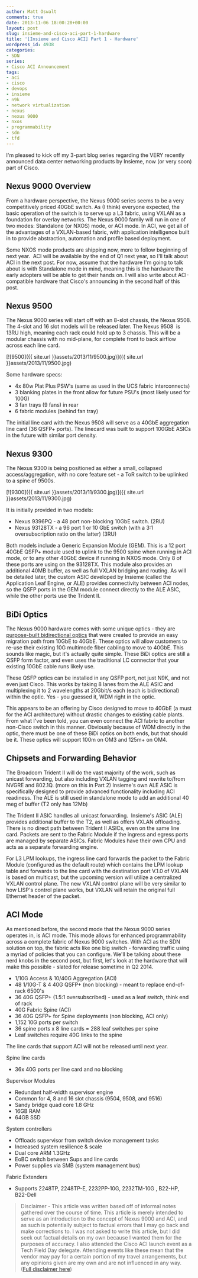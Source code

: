 ```yaml
---
author: Matt Oswalt
comments: true
date: 2013-11-06 18:00:28+00:00
layout: post
slug: insieme-and-cisco-aci-part-1-hardware
title: '[Insieme and Cisco ACI] Part 1 - Hardware'
wordpress_id: 4938
categories:
- SDN
series:
- Cisco ACI Announcement
tags:
- aci
- cisco
- devops
- insieme
- n9k
- network virtualization
- nexus
- nexus 9000
- nxos
- programmability
- sdn
- tfd
---
```


I'm pleased to kick off my 3-part blog series regarding the VERY recently announced data center networking products by Insieme, now (or very soon) part of Cisco.

## Nexus 9000 Overview

From a hardware perspective, the Nexus 9000 series seems to be a very competitively priced 40GbE switch. As (I think) everyone expected, the basic operation of the switch is to serve up a L3 fabric, using VXLAN as a foundation for overlay networks. The Nexus 9000 family will run in one of two modes: Standalone (or NXOS) mode, or ACI mode. In ACI, we get all of the advantages of a VXLAN-based fabric, with application intelligence built in to provide abstraction, automation and profile based deployment.

Some NXOS mode products are shipping now, more to follow beginning of next year.  ACI will be available by the end of Q1 next year, so I'll talk about ACI in the next post. For now, assume that the hardware I'm going to talk about is with Standalone mode in mind, meaning this is the hardware the early adopters will be able to get their hands on. I will also write about ACI-compatible hardware that Cisco's announcing in the second half of this post.

## Nexus 9500

The Nexus 9000 series will start off with an 8-slot chassis, the Nexus 9508. The 4-slot and 16 slot models will be released later. The Nexus 9508  is 13RU high, meaning each rack could hold up to 3 chassis. This will be a modular chassis with no mid-plane, for complete front to back airflow across each line card.

[![9500]({{ site.url }}assets/2013/11/9500.jpg)]({{ site.url }}assets/2013/11/9500.jpg)

Some hardware specs:

  * 4x 80w Plat Plus PSW's (same as used in the UCS fabric interconnects)
  * 3 blanking plates in the front allow for future PSU's (most likely used for 100G)
  * 3 fan trays (9 fans) in rear
  * 6 fabric modules (behind fan tray)

The initial line card with the Nexus 9508 will serve as a 40GbE aggregation line card (36 QSFP+ ports). The linecard was built to support 100GbE ASICs in the future with similar port density.

## Nexus 9300

The Nexus 9300 is being positioned as either a small, collapsed access/aggregation, with no core feature set - a ToR switch to be uplinked to a spine of 9500s.

[![9300]({{ site.url }}assets/2013/11/9300.jpg)]({{ site.url }}assets/2013/11/9300.jpg)

It is initially provided in two models:
	
  * Nexus 9396PQ - a 48 port non-blocking 10GbE switch. (2RU)	
  * Nexus 93128TX - a 96 port 1 or 10 GbE switch (with a 3:1 oversubscription ratio on the latter) (3RU)

Both models include a Generic Expansion Module (GEM). This is a 12 port 40GbE QSFP+ module used to uplink to the 9500 spine when running in ACI mode, or to any other 40GbE device if running in NXOS mode. Only 8 of these ports are using on the 93128TX. This module also provides an additional 40MB buffer, as well as full VXLAN bridging and routing. As will be detailed later, the custom ASIC developed by Insieme (called the Application Leaf Engine, or ALE) provides connectivity between ACI nodes, so the QSFP ports in the GEM module connect directly to the ALE ASIC, while the other ports use the Trident II.

## BiDi Optics

The Nexus 9000 hardware comes with some unique optics - they are [purpose-built bidirectional optics](http://www.cisco.com/en/US/products/ps11708/index.html) that were created to provide an easy migration path from 10GbE to 40GbE. These optics will allow customers to re-use their existing 10G multimode fiber cabling to move to 40GbE. This sounds like magic, but it's actually quite simple. These BiDi optics are still a QSFP form factor, and even uses the traditional LC connector that your existing 10GbE cable runs likely use.

These QSFP optics can be installed in any QSFP port, not just N9K, and not even just Cisco. This works by taking 8 lanes from the ALE ASIC and multiplexing it to 2 wavelengths at 20Gbit/s each (each is bidirectional) within the optic. Yes - you guessed it, WDM right in the optic.

This appears to be an offering by Cisco designed to move to 40GbE (a must for the ACI architecture) without drastic changes to existing cable plants. From what I've been told, you can even connect the ACI fabric to another non-Cisco switch in this manner. Obviously because of WDM directly in the optic, there must be one of these BiDi optics on both ends, but that should be it. These optics will support 100m on OM3 and 125m+ on OM4.

## Chipsets and Forwarding Behavior

The Broadcom Trident II will do the vast majority of the work, such as unicast forwarding, but also including VXLAN tagging and rewrite to/from NVGRE and 802.1Q. (more on this in Part 2) Insieme's own ALE ASIC is specifically designed to provide advanced functionality including ACI readiness. The ALE is still used in standalone mode to add an additional 40 meg of buffer (T2 only has 12Mb)

The Trident II ASIC handles all unicast forwarding.  Insieme's ASIC (ALE) provides additional buffer to the T2, as well as offers VXLAN offloading.  There is no direct path between Trident II ASICs, even on the same line card. Packets are sent to the Fabric Module if the ingress and egress ports are managed by separate ASICs. Fabric Modules have their own CPU and acts as a separate forwarding engine.

For L3 LPM lookups, the ingress line card forwards the packet to the Fabric Module (configured as the default route) which contains the LPM lookup table and forwards to the line card with the destination port V.1.0 of VXLAN is based on multicast, but the upcoming version will utilize a centralized VXLAN control plane. The new VXLAN control plane will be very similar to how LISP's control plane works, but VXLAN will retain the original full Ethernet header of the packet.

## ACI Mode

As mentioned before, the second mode that the Nexus 9000 series operates in, is ACI mode. This mode allows for enhanced programmability across a complete fabric of Nexus 9000 switches. With ACI as the SDN solution on top, the fabric acts like one big switch - forwarding traffic using a myriad of policies that you can configure. We'll be talking about these nerd knobs in the second post, but first, let's look at the hardware that will make this possible - slated for release sometime in Q2 2014.

  * 1/10G Access & 10/40G Aggregation (ACI)
  * 48 1/10G-T & 4 40G QSFP+ (non blocking) - meant to replace end-of-rack 6500's
  * 36 40G QSFP+ (1.5:1 oversubscribed) - used as a leaf switch, think end of rack
  * 40G Fabric Spine (ACI)
  * 36 40G QSFP+ for Spine deployments (non blocking, ACI only)
  * 1,152 10G ports per switch
  * 36 spine ports x 8 line cards = 288 leaf switches per spine
  * Leaf switches require 40G links to the spine

The line cards that support ACI will not be released until next year.

Spine line cards
	
  * 36x 40G ports per line card and no blocking

Supervisor Modules

  * Redundant half-width supervisor engine	
  * Common for 4, 8 and 16 slot chassis (9504, 9508, and 9516)
  * Sandy bridge quad core 1.8 GHz
  * 16GB RAM
  * 64GB SSD

System controllers
	
  * Offloads supervisor from switch device management tasks	
  * Increased system resilience & scale
  * Dual core ARM 1.3GHz
  * EoBC switch between Sups and line cards
  * Power supplies via SMB (system management bus)

Fabric Extenders

  * Supports 2248TP, 2248TP-E, 2232PP-10G, 2232TM-10G , B22-HP, B22-Dell

> Disclaimer - This article was written based off of informal notes gathered over the course of time. This article is merely intended to serve as an introduction to the concept of Nexus 9000 and ACI, and as such is potentially subject to factual errors that I may go back and make corrections to. I was not asked to write this article, but I did seek out factual details on my own because I wanted them for the purposes of accuracy. I also attended the Cisco ACI launch event as a Tech Field Day delegate. Attending events like these mean that the vendor may pay for a certain portion of my travel arrangements, but any opinions given are my own and are not influenced in any way. ([Full disclaimer here](https://keepingitclassless.net/disclaimers/))

